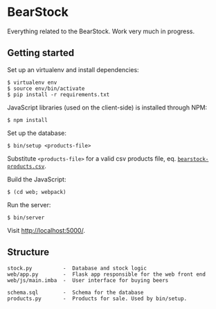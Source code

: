 # BearStock

Everything related to the BearStock. Work very much in progress.

## Getting started

Set up an virtualenv and install dependencies:

```
$ virtualenv env
$ source env/bin/activate
$ pip install -r requirements.txt
```

JavaScript libraries (used on the client-side) is installed through NPM:

```
$ npm install
```

Set up the database:

```
$ bin/setup <products-file>
```
Substitute `<products-file>` for a valid csv products file, eq. [`bearstock-products.csv`](./blob/master/bearstock-products.csv).

Build the JavaScript:

```
$ (cd web; webpack)
```

Run the server:

```
$ bin/server
```

Visit <http://localhost:5000/>.

## Structure

```
stock.py          -  Database and stock logic
web/app.py        -  Flask app responsible for the web front end
web/js/main.imba  -  User interface for buying beers

schema.sql        -  Schema for the database
products.py       -  Products for sale. Used by bin/setup.
```
